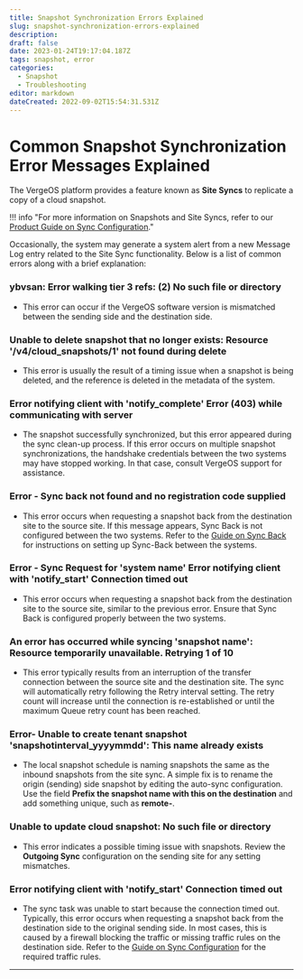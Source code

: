 ```yaml
---
title: Snapshot Synchronization Errors Explained
slug: snapshot-synchronization-errors-explained
description: 
draft: false
date: 2023-01-24T19:17:04.187Z
tags: snapshot, error
categories:
  - Snapshot
  - Troubleshooting
editor: markdown
dateCreated: 2022-09-02T15:54:31.531Z
---
```


# Common Snapshot Synchronization Error Messages Explained

The VergeOS platform provides a feature known as **Site Syncs** to replicate a copy of a cloud snapshot.

!!! info "For more information on Snapshots and Site Syncs, refer to our [Product Guide on Sync Configuration](/docs/product-guide/sync-configuration/)."

Occasionally, the system may generate a system alert from a new Message Log entry related to the Site Sync functionality. Below is a list of common errors along with a brief explanation:

### ybvsan: Error walking tier 3 refs: (2) No such file or directory
- This error can occur if the VergeOS software version is mismatched between the sending side and the destination side.

### Unable to delete snapshot that no longer exists: Resource '/v4/cloud_snapshots/1' not found during delete
- This error is usually the result of a timing issue when a snapshot is being deleted, and the reference is deleted in the metadata of the system.

### Error notifying client with 'notify_complete' Error (403) while communicating with server
- The snapshot successfully synchronized, but this error appeared during the sync clean-up process. If this error occurs on multiple snapshot synchronizations, the handshake credentials between the two systems may have stopped working. In that case, consult VergeOS support for assistance.

### Error - Sync back not found and no registration code supplied
- This error occurs when requesting a snapshot back from the destination site to the source site. If this message appears, Sync Back is not configured between the two systems. Refer to the [Guide on Sync Back](/docs/product-guide/syncingback/) for instructions on setting up Sync-Back between the systems.

### Error - Sync Request for 'system name' Error notifying client with 'notify_start' Connection timed out
- This error occurs when requesting a snapshot back from the destination site to the source site, similar to the previous error. Ensure that Sync Back is configured properly between the two systems.

### An error has occurred while syncing 'snapshot name': Resource temporarily unavailable. Retrying 1 of 10
- This error typically results from an interruption of the transfer connection between the source site and the destination site. The sync will automatically retry following the Retry interval setting. The retry count will increase until the connection is re-established or until the maximum Queue retry count has been reached.

### Error- Unable to create tenant snapshot 'snapshotinterval_yyyymmdd': This name already exists
- The local snapshot schedule is naming snapshots the same as the inbound snapshots from the site sync. A simple fix is to rename the origin (sending) side snapshot by editing the auto-sync configuration. Use the field **Prefix the snapshot name with this on the destination** and add something unique, such as **remote-**.

### Unable to update cloud snapshot: No such file or directory
- This error indicates a possible timing issue with snapshots. Review the **Outgoing Sync** configuration on the sending site for any setting mismatches.

### Error notifying client with 'notify_start' Connection timed out
- The sync task was unable to start because the connection timed out. Typically, this error occurs when requesting a snapshot back from the destination side to the original sending side. In most cases, this is caused by a firewall blocking the traffic or missing traffic rules on the destination side. Refer to the [Guide on Sync Configuration](/docs/product-guide/sync-configuration/) for the required traffic rules.

---